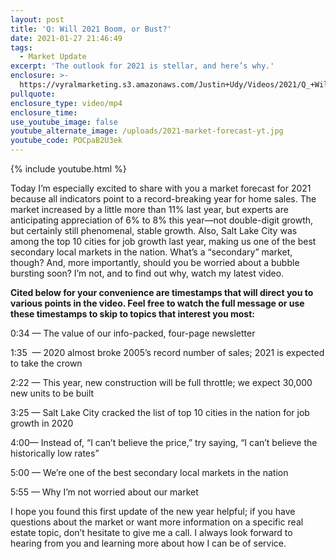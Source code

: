 ```yaml
---
layout: post
title: 'Q: Will 2021 Boom, or Bust?'
date: 2021-01-27 21:46:49
tags:
  - Market Update
excerpt: 'The outlook for 2021 is stellar, and here’s why.'
enclosure: >-
  https://vyralmarketing.s3.amazonaws.com/Justin+Udy/Videos/2021/Q_+Will+2021+Boom%2C+or+Bust_.mp4
pullquote:
enclosure_type: video/mp4
enclosure_time:
use_youtube_image: false
youtube_alternate_image: /uploads/2021-market-forecast-yt.jpg
youtube_code: POCpaB2U3ek
---
```


{% include youtube.html %}

Today I’m especially excited to share with you a market forecast for 2021 because all indicators point to a record-breaking year for home sales. The market increased by a little more than 11% last year, but experts are anticipating appreciation of 6% to 8% this year—not double-digit growth, but certainly still phenomenal, stable growth. Also, Salt Lake City was among the top 10 cities for job growth last year, making us one of the best secondary local markets in the nation. What’s a “secondary” market, though? And, more importantly, should you be worried about a bubble bursting soon? I’m not, and to find out why, watch my latest video.&nbsp;

**Cited below for your convenience are timestamps that will direct you to various points in the video. Feel free to watch the full message or use these timestamps to skip to topics that interest you most:&nbsp;**

0:34 — The value of our info-packed, four-page newsletter&nbsp;

1:35&nbsp; — 2020 almost broke 2005’s record number of sales; 2021 is expected to take the crown&nbsp;

2:22 — This year, new construction will be full throttle; we expect 30,000 new units to be built&nbsp;

3:25 — Salt Lake City cracked the list of top 10 cities in the nation for job growth in 2020

4:00— Instead of, “I can’t believe the price,” try saying, “I can’t believe the historically low rates”

5:00 — We’re one of the best secondary local markets in the nation&nbsp;

5:55 — Why I’m not worried about our market&nbsp;

I hope you found this first update of the new year helpful; if you have questions about the market or want more information on a specific real estate topic, don’t hesitate to give me a call. I always look forward to hearing from you and learning more about how I can be of service.
